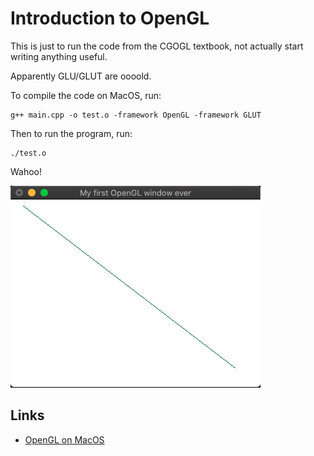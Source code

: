 # Introduction to OpenGL

This is just to run the code from the CGOGL textbook, not actually start writing anything useful.

Apparently GLU/GLUT are oooold.

To compile the code on MacOS, run:
```
g++ main.cpp -o test.o -framework OpenGL -framework GLUT
```

Then to run the program, run:
```
./test.o
```

Wahoo!

![My first OpenGL window ever](opengl-line.png)

## Links
* [OpenGL on MacOS](https://methi1999.github.io/2020/08/19/opengl.html)
